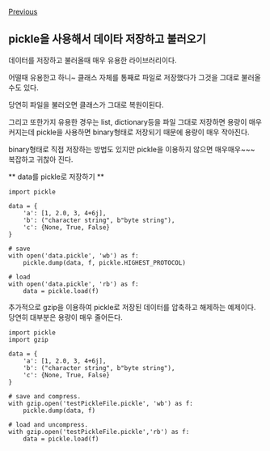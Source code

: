 [Previous](..)
## pickle을 사용해서 데이타 저장하고 불러오기
데이터를 저장하고 불러올때 매우 유용한 라이브러리이다.

어떨때 유용한고 하니~ 클래스 자체를 통째로 파일로 저장했다가 그것을 그대로 불러올수도 있다.

당연히 파일을 불러오면 클래스가 그대로 복원이된다. 

그리고 또한가지 유용한 경우는 list, dictionary등을 파일 그대로 저장하면 용량이 매우 커지는데 pickle을 사용하면 binary형태로 저장되기 때문에 용량이 매우 작아진다.

binary형태로 직접 저장하는 방법도 있지만 pickle을 이용하지 않으면 매우매우~~~  복잡하고 귀찮아 진다.

** data를 pickle로 저장하기 **

```
import pickle

data = {
    'a': [1, 2.0, 3, 4+6j],
    'b': ("character string", b"byte string"),
    'c': {None, True, False}
}

# save
with open('data.pickle', 'wb') as f:
    pickle.dump(data, f, pickle.HIGHEST_PROTOCOL)
    
# load
with open('data.pickle', 'rb') as f:
    data = pickle.load(f)
```

추가적으로 gzip을 이용하여 pickle로 저장된 데이터를 압축하고 해제하는 예제이다. 당연히 대부분은 용량이 매우 줄어든다.

```
import pickle
import gzip

data = {
    'a': [1, 2.0, 3, 4+6j],
    'b': ("character string", b"byte string"),
    'c': {None, True, False}
}

# save and compress.
with gzip.open('testPickleFile.pickle', 'wb') as f:
    pickle.dump(data, f)

# load and uncompress.
with gzip.open('testPickleFile.pickle','rb') as f:
    data = pickle.load(f)
```